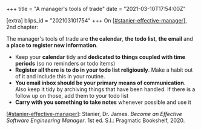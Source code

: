 +++
title = "A manager's tools of trade"
date = "2021-03-10T17:54:00Z"

[extra]
blips_id = "202103101754"
+++
On [[#stanier-effective-manager](/blips/tags/stanier-effective-manager)], 2nd chapter:

The manager's tools of trade are **the calendar**, **the todo list**, **the email** and **a place to register new information**.

- Keep your **calendar** tidy and **dedicated to things coupled with time periods** (so no reminders or todo items)
- **Register all there is to do in your todo list religiously**. Make a habit out of it and include this in your routine.
- **You email inbox should be your primary means of communication**. Also keep it tidy by archiving things that have been handled. If there is a follow up on those, add them to your todo list
- **Carry with you something to take notes** whenever possible and use it

[[#stanier-effective-manager](/blips/tags/stanier-effective-manager)]: Stanier, Dr. James. _Become an Effective Software Engineering Manager_. 1st ed. S.l.: Pragmatic Bookshelf, 2020.
